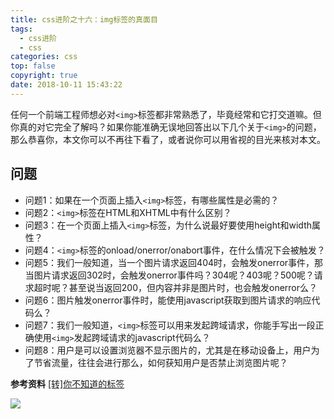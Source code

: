 ```yaml
---
title: css进阶之十六：img标签的真面目
tags:
  - css进阶
  - css
categories: css
top: false
copyright: true
date: 2018-10-11 15:43:22
---
```

任何一个前端工程师想必对`<img>`标签都非常熟悉了，毕竟经常和它打交道嘛。但你真的对它完全了解吗？如果你能准确无误地回答出以下几个关于`<img>`的问题，那么恭喜你，本文你可以不再往下看了，或者说你可以用省视的目光来核对本文。
<!--more-->

## 问题
* 问题1：如果在一个页面上插入`<img>`标签，有哪些属性是必需的？
* 问题2：`<img>`标签在HTML和XHTML中有什么区别？
* 问题3：在一个页面上插入`<img>`标签，为什么说最好要使用height和width属性？
* 问题4：`<img>`标签的onload/onerror/onabort事件，在什么情况下会被触发？
* 问题5：我们一般知道，当一个图片请求返回404时，会触发onerror事件，那当图片请求返回302时，会触发onerror事件吗？304呢？403呢？500呢？请求超时呢？甚至说当返回200，但内容并非是图片时，也会触发onerror么？
* 问题6：图片触发onerror事件时，能使用javascript获取到图片请求的响应代码么？
* 问题7：我们一般知道，`<img>`标签可以用来发起跨域请求，你能手写出一段正确使用`<img>`发起跨域请求的javascript代码么？
* 问题8：用户是可以设置浏览器不显示图片的，尤其是在移动设备上，用户为了节省流量，往往会进行那么，如何获知用户是否禁止浏览图片呢？

**参考资料**
[[转]你不知道的<img>标签](https://www.jianshu.com/p/9f47ae6b3b5b)

![](http://oankigr4l.bkt.clouddn.com/wexin.png)